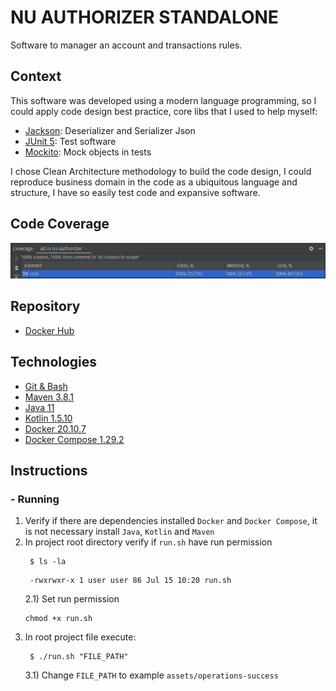 # NU AUTHORIZER STANDALONE
Software to manager an account and transactions rules.

## Context
This software was developed using a modern language programming, so I could apply code design best practice, core libs 
that I used to help myself:
- [Jackson](https://github.com/FasterXML/jackson): Deserializer and Serializer Json
- [JUnit 5](https://junit.org/junit5/): Test software
- [Mockito](https://site.mockito.org/): Mock objects in tests

I chose Clean Architecture methodology to build the code design, I could reproduce business domain in the code as a ubiquitous language and structure, I have so easily test code and
expansive software.

## Code Coverage
![Code Coverage](files/code-coverage.png "Code Coverage")

## Repository
- [Docker Hub](https://hub.docker.com/r/charlesluxinger/nu-authorizer)

## Technologies
- [Git & Bash](https://git-scm.com/downloads)
- [Maven 3.8.1](https://maven.apache.org/download.cgi)
- [Java 11](https://www.oracle.com/java/technologies/javase-jdk11-downloads.html)
- [Kotlin 1.5.10](https://kotlinlang.org/)
- [Docker 20.10.7](https://www.docker.com/products/docker-desktop) 
- [Docker Compose 1.29.2](https://docs.docker.com/compose/install/)


## Instructions
### - Running
1) Verify if there are dependencies installed `Docker` and `Docker Compose`, it is not necessary install `Java`, `Kotlin` and `Maven`
2) In project root directory verify if `run.sh` have run permission
   ```shell
    $ ls -la
   ```
   ```
    -rwxrwxr-x 1 user user 86 Jul 15 10:20 run.sh
   ```
   2.1) Set run permission
   ```
   chmod +x run.sh
   ```
3) In root project file execute:
   ```shell
    $ ./run.sh "FILE_PATH"
    ```
   3.1) Change `FILE_PATH` to example `assets/operations-success`

